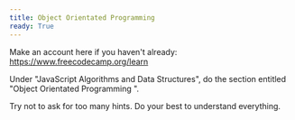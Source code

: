 ```yaml
---
title: Object Orientated Programming
ready: True
---
```


Make an account here if you haven't already: https://www.freecodecamp.org/learn

Under "JavaScript Algorithms and Data Structures", do the section entitled "Object Orientated Programming ".

Try not to ask for too many hints. Do your best to understand everything.
